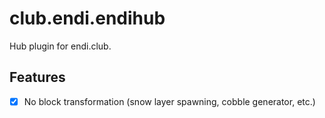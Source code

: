 # club.endi.endihub
Hub plugin for endi.club.

## Features
- [x] No block transformation (snow layer spawning, cobble generator, etc.)